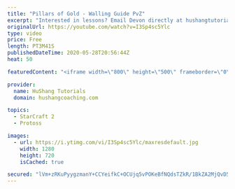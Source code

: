 ```yaml
---
title: "Pillars of Gold - Walling Guide PvZ"
excerpt: "Interested in lessons? Email Devon directly at hushangtutorials@outlook.com ------------------------------------------------------------------------------------------------------- Want to support HuShang Tutorials directly? Patreon is a website where you can contribute a monthly donation that will help"
originalUrl: https://youtube.com/watch?v=I3Sp4sc5Ylc
type: video
price: Free
length: PT3M41S
publishedDateTime: 2020-05-28T20:56:44Z
heat: 50

featuredContent: "<iframe width=\"800\" height=\"500\" frameborder=\"0\" src=\"https://www.youtube.com/embed/I3Sp4sc5Ylc\" allow=\"accelerometer; autoplay; encrypted-media; gyroscope; picture-in-picture\" allowfullscreen></iframe>"

provider:
  name: HuShang Tutorials
  domain: hushangcoaching.com

topics:
  - StarCraft 2
  - Protoss

images:
  - url: https://i.ytimg.com/vi/I3Sp4sc5Ylc/maxresdefault.jpg
    width: 1280
    height: 720
    isCached: true

secured: "lVm+zRKuPyygzmanY+CCYeifkC+OCUjq5vPOKeBfNQdsTZkR/1BkZA2MjQvD5jBc/jpM7xLYFft8UjO3mrPbat2QueBxneur94Fp//+WHsJavE1CF777THUp0P9kJ5GT0ExJtq9mb8vkYfEhZOl7rUu0xmpe+4JaVWD/Ar1C1Vj6S33DNukOo3ruiWi3KWt2nC+qBRXUHej8KwOv+Dg08sM5P5E4Gmg8QmROddmyopo1sMdTMs8053o7ZCn1dq1MfdiOHMPRpjU8jBgvZ8FHc/si4Svbtf6ou0eyZS2rDnjf9D0Q+v9Q7oH7jOh6cFO2Nd8Kf+7XtybuSTnTUxKNdWKNj/t8DEYP5qcaZ8Hu+MiMC5l6YczHhUyzQH7zkqIQG2LEF8MTsl0O5X3LUHJtPy1NFbk/Fw8BFVy8jSY7Icw=;VXB95b0ZPgBzL8+XEubh2A=="
---
```


